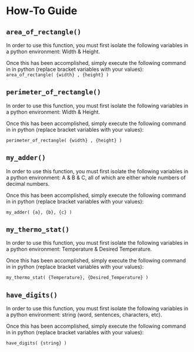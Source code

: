 # How-To Guide 


## `area_of_rectangle()` 
In order to use this function, you must first isolate the following variables in a python environment: Width & Height.

Once this has been accomplished, simply execute the following command in in python (replace bracket variables with your values):
`area_of_rectangle( {width} , {height} )`


## `perimeter_of_rectangle()` 
In order to use this function, you must first isolate the following variables in a python environment: Width & Height.

Once this has been accomplished, simply execute the following command in in python (replace bracket variables with your values):

`perimeter_of_rectangle( {width} , {height} )`

## `my_adder()` 
In order to use this function, you must first isolate the following variables in a python environment: A & B & C, all of which are either whole numbers of decimal numbers. 

Once this has been accomplished, simply execute the following command in in python (replace bracket variables with your values):

`my_adder( {a}, {b}, {c} )` 


## `my_thermo_stat()` 
In order to use this function, you must first isolate the following variables in a python environment: Temperature & Desired Temperature.

Once this has been accomplished, simply execute the following command in in python (replace bracket variables with your values):

`my_thermo_stat( {Temperature}, {Desired_Temperature} )` 


## `have_digits()` 
In order to use this function, you must first isolate the following variables in a python environment: string (word, sentences, characters, etc).

Once this has been accomplished, simply execute the following command in in python (replace bracket variables with your values):

`have_digits( {string} )` 